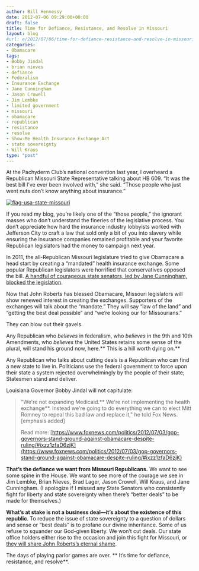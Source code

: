 ```yaml
---
author: Bill Hennessy
date: 2012-07-06 09:29:00+00:00
draft: false
title: Time for Defiance, Resistance, and Resolve in Missouri
layout: blog
#url: e/2012/07/06/time-for-defiance-resistance-and-resolve-in-missouri/
categories:
- Obamacare
tags:
- Bobby Jindal
- brian nieves
- defiance
- Federalism
- Insurance Exchange
- Jane Cunningham
- Jason Crowell
- Jim Lembke
- limited government
- missouri
- obamacare
- republican
- resistance
- resolve
- Show-Me Health Insurance Exchange Act
- state sovereignty
- Will Kraus
type: "post"
---
```


At the Pachyderm Club’s national convention last year, I overheard a Republican Missouri State Representative talking about HB 609. “It was the best bill I’ve ever been involved with,” she said. “Those people who just went nuts don’t know anything about insurance.”

 

[![flag-usa-state-missouri](https://ludicrite.files.wordpress.com/2012/07/flag-usa-state-missouri_thumb.gif)
](https://ludicrite.files.wordpress.com/2012/07/flag-usa-state-missouri.gif)

 

If you read my blog, you’re likely one of the “those people,” the ignorant masses who don’t understand the fineries of the legislative process. You don’t appreciate how hard the insurance industry lobbyists worked with Jefferson City to craft a law that sold only a bit of you into slavery while ensuring the insurance companies remained profitable and your favorite Republican legislators had the money to campaign next year. 

 

In 2011, the all-Republican Missouri legislature tried to give Obamacare a head start by creating a “mandated” health insurance exchange. Some popular Republican legislators were horrified that conservatives opposed the bill. [A handful of courageous state senators, led by Jane Cunningham, blocked the legislation](https://news.heartland.org/newspaper-article/2011/07/25/missouri-scraps-show-me-health-insurance-exchange-act). 

 

Now that John Roberts has blessed Obamacare, Missouri legislators will show renewed interest in creating the exchanges. Supporters of the exchanges will talk about the “mandate.” They will say “law of the land” and “getting the best deal possible” and “we’re looking our for Missourians.”

 

They can blow out their gavels.

 

Any Republican who _believes_ in federalism, who _believes_ in the 9th and 10th Amendments, who _believes_ the United States retains some sense of the plural, will stand his ground now, here.** This is a hill worth dying on.**

 

Any Republican who talks about cutting deals is a Republican who can find a new state to live in. Politicians use the federal government to force upon their state a system rejected overwhelmingly by the people of their state; Statesmen stand and deliver.

 

Louisiana Governor Bobby Jindal will not capitulate:

 

>   
> 
> "We're not expanding Medicaid.** We're not implementing the health exchange**. Instead we're going to do everything we can to elect Mitt Romney to repeal this bad law and replace it," he told Fox News. [emphasis added]
> 
>    
> 
> Read more: [https://www.foxnews.com/politics/2012/07/03/gop-governors-stand-ground-against-obamacare-despite-ruling/#ixzz1zfaD6zjK](https://www.foxnews.com/politics/2012/07/03/gop-governors-stand-ground-against-obamacare-despite-ruling/#ixzz1zfaD6zjK)
> 
> 

 

**That’s the defiance we want from Missouri Republicans.** We want to see some spine in the House. We want to see more of the courage we see in Jim Lembke, Brian Nieves, Brad Lager, Jason Crowell, Will Kraus, and Jane Cunningham. (I apologize if I missed any State Senators who consistently fight for liberty and state sovereignty when there’s “better deals” to be made for themselves.)

 

**What’s at stake is not a business deal—it’s about the existence of this republic**. To reduce the issue of state sovereignty to a question of dollars and sense or “best deals” is to profane our divine inheritance. Some of us refuse to squander our God-given liberty. We won’t cut deals. Our state office holders either rise to the occasion and join this fight for Missouri, or [they will share John Roberts’s eternal shame](https://hennessysview.com/2012/07/01/john-roberts-switched-his-vote-under-outside-pressure/). 

 

The days of playing parlor games are over. ** It’s time for defiance, resistance, and resolve**.
